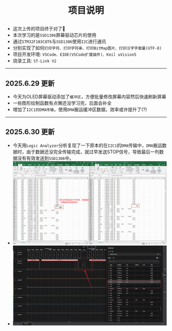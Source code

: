# <p align="center">项目说明</p>

- 这次上传的项目终于对了🤭
- 本次学习的是`SSD1306`屏幕驱动芯片的使用
- 通过`STM32F103C8T6`与`SSD1306`使用`I2C`进行通讯
- 分别实现了如何`打印字符、打印字符串、打印BitMap图片、打印汉字字面量(UTF-8)`
- 项目开发环境: `VSCode、EIDE(VSCode扩展插件)、Keil uVision5`
- 烧录工具: `ST-Link V2`

<hr/>

## 2025.6.29 更新

- 今天为OLED屏幕驱动添加了`缓冲区`，方便批量修改屏幕内容然后快速刷新屏幕
- 一些图形绘制函数有点懒还没学习完，后面会补全
- 增加了`I2C1的DMA传输`，使用`DMA`搬运缓冲区数据，效率或许提升了(?)

<hr/>

## 2025.6.30 更新

- 今天用`Logic Analyzer`分析复现了一下原本的在`I2C1`的`DMA`传输中，`DMA`搬运数据时，由于数据还没完全传输完成，就过早发送STOP信号，导致最后一列数据没有有效发送到`SSD1306`中。
- ![问题分析图片_1](./I2C_DMA_Bug.png)
- ![问题分析图片_2](./I2C_DMA_Bug_2.png)
